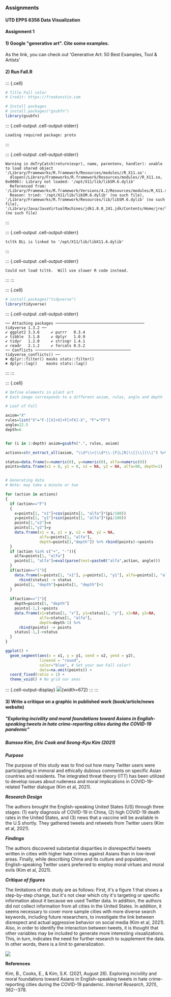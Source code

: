 ### Assignments

#### UTD EPPS 6356 Data Visualization

#### Assignment 1

#### 1) Google "generative art". Cite some examples.

As the link, you can check out 'Generative Art: 50 Best Examples, Tool & Artists'

#### 2) Run Fall.R


::: {.cell}

```{.r .cell-code}
# Title Fall color
# Credit: https://fronkonstin.com

# Install packages
# install.packages("gsubfn")
library(gsubfn)
```

::: {.cell-output .cell-output-stderr}
```
Loading required package: proto
```
:::

::: {.cell-output .cell-output-stderr}
```
Warning in doTryCatch(return(expr), name, parentenv, handler): unable to load shared object '/Library/Frameworks/R.framework/Resources/modules//R_X11.so':
  dlopen(/Library/Frameworks/R.framework/Resources/modules//R_X11.so, 0x0006): Library not loaded: '/opt/X11/lib/libSM.6.dylib'
  Referenced from: '/Library/Frameworks/R.framework/Versions/4.2/Resources/modules/R_X11.so'
  Reason: tried: '/opt/X11/lib/libSM.6.dylib' (no such file), '/Library/Frameworks/R.framework/Resources/lib/libSM.6.dylib' (no such file), '/Library/Java/JavaVirtualMachines/jdk1.8.0_241.jdk/Contents/Home/jre/lib/server/libSM.6.dylib' (no such file)
```
:::

::: {.cell-output .cell-output-stderr}
```
tcltk DLL is linked to '/opt/X11/lib/libX11.6.dylib'
```
:::

::: {.cell-output .cell-output-stderr}
```
Could not load tcltk.  Will use slower R code instead.
```
:::
:::

::: {.cell}

```{.r .cell-code}
# install.packages("tidyverse")
library(tidyverse)
```

::: {.cell-output .cell-output-stderr}
```
── Attaching packages ─────────────────────────────────────── tidyverse 1.3.2 ──
✔ ggplot2 3.3.6     ✔ purrr   0.3.4
✔ tibble  3.1.8     ✔ dplyr   1.0.9
✔ tidyr   1.2.0     ✔ stringr 1.4.1
✔ readr   2.1.2     ✔ forcats 0.5.2
── Conflicts ────────────────────────────────────────── tidyverse_conflicts() ──
✖ dplyr::filter() masks stats::filter()
✖ dplyr::lag()    masks stats::lag()
```
:::
:::

::: {.cell}

```{.r .cell-code}
# Define elements in plant art
# Each image corresponds to a different axiom, rules, angle and depth

# Leaf of Fall

axiom="X"
rules=list("X"="F-[[X]+X]+F[+FX]-X", "F"="FF")
angle=22.5
depth=6


for (i in 1:depth) axiom=gsubfn(".", rules, axiom)

actions=str_extract_all(axiom, "\\d*\\+|\\d*\\-|F|L|R|\\[|\\]|\\|") %>% unlist

status=data.frame(x=numeric(0), y=numeric(0), alfa=numeric(0))
points=data.frame(x1 = 0, y1 = 0, x2 = NA, y2 = NA, alfa=90, depth=1)


# Generating data
# Note: may take a minute or two

for (action in actions)
{
  if (action=="F")
  {
    x=points[1, "x1"]+cos(points[1, "alfa"]*(pi/180))
    y=points[1, "y1"]+sin(points[1, "alfa"]*(pi/180))
    points[1,"x2"]=x
    points[1,"y2"]=y
    data.frame(x1 = x, y1 = y, x2 = NA, y2 = NA,
               alfa=points[1, "alfa"],
               depth=points[1,"depth"]) %>% rbind(points)->points
  }
  if (action %in% c("+", "-")){
    alfa=points[1, "alfa"]
    points[1, "alfa"]=eval(parse(text=paste0("alfa",action, angle)))
  }
  if(action=="["){
    data.frame(x=points[1, "x1"], y=points[1, "y1"], alfa=points[1, "alfa"]) %>%
      rbind(status) -> status
    points[1, "depth"]=points[1, "depth"]+1
  }
  
  if(action=="]"){
    depth=points[1, "depth"]
    points[-1,]->points
    data.frame(x1=status[1, "x"], y1=status[1, "y"], x2=NA, y2=NA,
               alfa=status[1, "alfa"],
               depth=depth-1) %>%
      rbind(points) -> points
    status[-1,]->status
  }
}

ggplot() +
  geom_segment(aes(x = x1, y = y1, xend = x2, yend = y2),
               lineend = "round",
               color="blue", # Set your own Fall color?
               data=na.omit(points)) +
  coord_fixed(ratio = 1) +
  theme_void() # No grid nor axes
```

::: {.cell-output-display}
![](assignments_files/figure-html/unnamed-chunk-3-1.png){width=672}
:::
:::


#### 3) Write a critique on a graphic in published work (book/article/news website)

##### **"Exploring incivility and moral foundations toward Asians in English-speaking tweets in hate crime-reporting cities during the COVID-19 pandemic"**

##### **Bumsoo Kim, Eric Cook and Seong-Kyu Kim (2021)**

***Purpose***

The purpose of this study was to find out how many Twitter users were participating in immoral and ethically dubious comments on specific Asian countries and residents. The integrated threat theory (ITT) has been utilized to develop issues about rudeness and moral implications in COVID-19-related Twitter dialogue (Kim et al, 2021).

***Research Design***

The authors brought the English-speaking United States (US) through three stages: (1) early diagnosis of COVID-19 in China, (2) high COVID-19 death rates in the United States, and (3) news that a vaccine will be available in the U.S shortly. They gathered tweets and retweets from Twitter users (Kim et al, 2021).

***Findings***

The authors discovered substantial disparities in disrespectful tweets written in cities with higher hate crimes against Asians than in low-level areas. Finally, while describing China and its culture and population, English-speaking Twitter users preferred to employ moral virtues and moral evils (Kim et al, 2021).

***Critique of figures***

The limitations of this study are as follows: First, it's a figure 1 that shows a step-by-step change, but it's not clear which city it's targeting or specific information about it because we used Twitter data. In addition, the authors did not collect information from all cities in the United States. In addition, it seems necessary to cover more sample cities with more diverse search keywords, including future researchers, to investigate the link between disrespect and actual aggressive behavior on social media (Kim et al, 2021). Also, in order to identify the interaction between tweets, it is thought that other variables may be included to generate more interesting visualizations. This, in turn, indicates the need for further research to supplement the data. In other words, there is a limit to generalization.

![](Picture1.png)

**References**

Kim, B., Cooks, E., & Kim, S.K. (2021, August 26). Exploring incivility and moral foundations toward Asians in English-speaking tweets in hate crime-reporting cities during the COVID-19 pandemic. *Internet Research*, *32*(1), 362--378.

